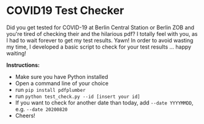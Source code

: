 # COVID19 Test Checker
Did you get tested for COVID-19 at Berlin Central Station or Berlin ZOB and you're tired of checking their and the hilarious pdf?
I totally feel with you, as I had to wait forever to get my test results. Yawn!
In order to avoid wasting my time, I developed a basic script to check for your test results ... happy waiting!

__Instructions:__
- Make sure you have Python installed 
- Open a command line of your choice
- run `pip install pdfplumber`
- run `python test_check.py --id [insert your id]`
- If you want to check for another date than today, add `--date YYYYMMDD`, e.g. `--date 20200820`
- Cheers!